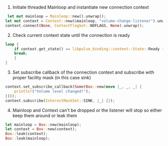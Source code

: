 1. Initiate threaded Mainloop and instantiate new connection context

```rust
 let mut mainloop = Mainloop::new().unwrap();
let mut context = Context::new(&mainloop, "volume-change-listener").unwrap();
context.connect(None, ContextFlagSet::NOFLAGS, None).unwrap();
```

2. Check current context state until the connection is ready

```rust
loop {
    if context.get_state() == libpulse_binding::context::State::Ready {
    break;
    }
}
```

3. Set subscribe callback of the connection context and subscribe with proper facility mask (in this case sink)

```rust
context.set_subscribe_callback(Some(Box::new(move |_, _, _| {
    println!("Volume level changed!");
})));
context.subscribe(InterestMaskSet::SINK, |_| {});
```

4. Mainloop and Context can't be dropped or the listener will stop so either keep them around or leak them

```rust
let mainloop = Box::new(mainloop);
let context = Box::new(context);
Box::leak(context);
Box::leak(mainloop);
```